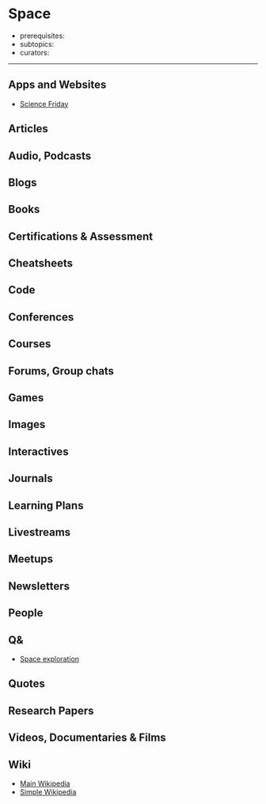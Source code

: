 # Space

- prerequisites:
- subtopics:
- curators:

------

## Apps and Websites

- [Science Friday](https://www.sciencefriday.com/topics/space/)

## Articles

## Audio, Podcasts

## Blogs

## Books

## Certifications & Assessment

## Cheatsheets

## Code

## Conferences

## Courses

## Forums, Group chats

## Games

## Images

## Interactives

## Journals

## Learning Plans

## Livestreams

## Meetups

## Newsletters

## People

## Q&

- [Space exploration](https://space.stackexchange.com)

## Quotes

## Research Papers

## Videos, Documentaries & Films

## Wiki

- [Main Wikipedia](https://en.wikipedia.org/wiki/Outer_space)
- [Simple Wikipedia](https://simple.wikipedia.org/wiki/Outer_space)


